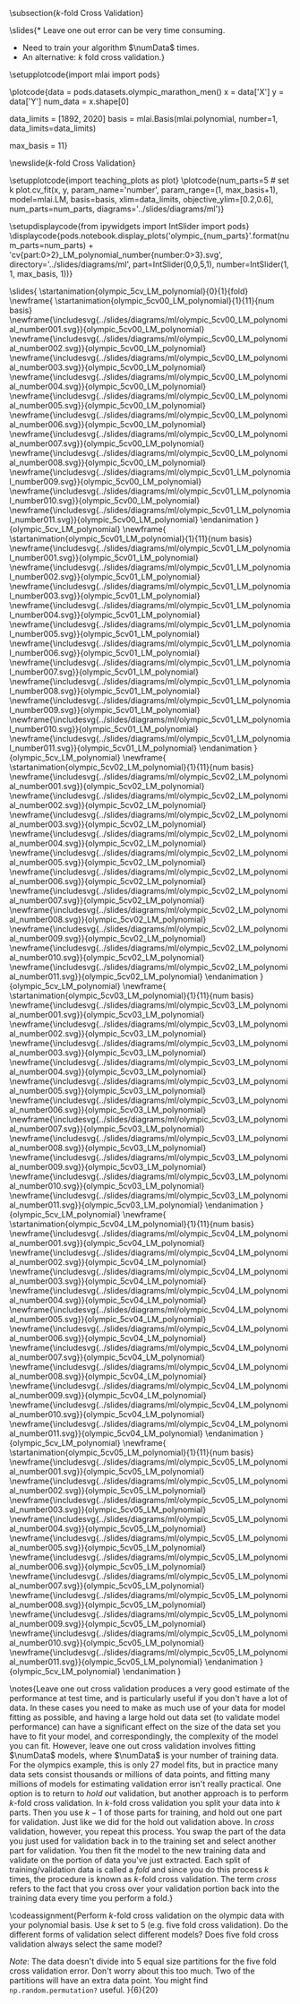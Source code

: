 \subsection{$k$-fold Cross Validation}

\slides{* Leave one out error can be very time consuming.
* Need to train your algorithm $\numData$ times.
* An alternative: $k$ fold cross validation.}

\setupplotcode{import mlai
import pods}

\plotcode{data = pods.datasets.olympic_marathon_men()
x = data['X']
y = data['Y']
num_data = x.shape[0]

data_limits = [1892, 2020]
basis = mlai.Basis(mlai.polynomial, number=1, data_limits=data_limits)

max_basis = 11}

\newslide{$k$-fold Cross Validation}

\setupplotcode{import teaching_plots as plot}
\plotcode{num_parts=5 # set k
plot.cv_fit(x, y, param_name='number', 
            param_range=(1, max_basis+1),
            model=mlai.LM, 
            basis=basis, 
            xlim=data_limits, 
            objective_ylim=[0.2,0.6], 
            num_parts=num_parts,
            diagrams='../slides/diagrams/ml')}

\setupdisplaycode{from ipywidgets import IntSlider
import pods}
\displaycode{pods.notebook.display_plots('olympic_{num_parts}'.format(num_parts=num_parts) + 'cv{part:0>2}_LM_polynomial_number{number:0>3}.svg', 
                            directory='../slides/diagrams/ml', 
                            part=IntSlider(0,0,5,1),
                            number=IntSlider(1, 1, max_basis, 1))}

\slides{
\startanimation{olympic_5cv_LM_polynomial}{0}{1}{fold}
\newframe{
  \startanimation{olympic_5cv00_LM_polynomial}{1}{11}{num basis}
  \newframe{\includesvg{../slides/diagrams/ml/olympic_5cv00_LM_polynomial_number001.svg}}{olympic_5cv00_LM_polynomial}
  \newframe{\includesvg{../slides/diagrams/ml/olympic_5cv00_LM_polynomial_number002.svg}}{olympic_5cv00_LM_polynomial}
  \newframe{\includesvg{../slides/diagrams/ml/olympic_5cv00_LM_polynomial_number003.svg}}{olympic_5cv00_LM_polynomial}
  \newframe{\includesvg{../slides/diagrams/ml/olympic_5cv00_LM_polynomial_number004.svg}}{olympic_5cv00_LM_polynomial}
  \newframe{\includesvg{../slides/diagrams/ml/olympic_5cv00_LM_polynomial_number005.svg}}{olympic_5cv00_LM_polynomial}
  \newframe{\includesvg{../slides/diagrams/ml/olympic_5cv00_LM_polynomial_number006.svg}}{olympic_5cv00_LM_polynomial}
  \newframe{\includesvg{../slides/diagrams/ml/olympic_5cv00_LM_polynomial_number007.svg}}{olympic_5cv00_LM_polynomial}
  \newframe{\includesvg{../slides/diagrams/ml/olympic_5cv00_LM_polynomial_number008.svg}}{olympic_5cv00_LM_polynomial}
  \newframe{\includesvg{../slides/diagrams/ml/olympic_5cv01_LM_polynomial_number009.svg}}{olympic_5cv00_LM_polynomial}
  \newframe{\includesvg{../slides/diagrams/ml/olympic_5cv01_LM_polynomial_number010.svg}}{olympic_5cv00_LM_polynomial}
  \newframe{\includesvg{../slides/diagrams/ml/olympic_5cv01_LM_polynomial_number011.svg}}{olympic_5cv00_LM_polynomial}
  \endanimation
}{olympic_5cv_LM_polynomial}
\newframe{
  \startanimation{olympic_5cv01_LM_polynomial}{1}{11}{num basis}
  \newframe{\includesvg{../slides/diagrams/ml/olympic_5cv01_LM_polynomial_number001.svg}}{olympic_5cv01_LM_polynomial}
  \newframe{\includesvg{../slides/diagrams/ml/olympic_5cv01_LM_polynomial_number002.svg}}{olympic_5cv01_LM_polynomial}
  \newframe{\includesvg{../slides/diagrams/ml/olympic_5cv01_LM_polynomial_number003.svg}}{olympic_5cv01_LM_polynomial}
  \newframe{\includesvg{../slides/diagrams/ml/olympic_5cv01_LM_polynomial_number004.svg}}{olympic_5cv01_LM_polynomial}
  \newframe{\includesvg{../slides/diagrams/ml/olympic_5cv01_LM_polynomial_number005.svg}}{olympic_5cv01_LM_polynomial}
  \newframe{\includesvg{../slides/diagrams/ml/olympic_5cv01_LM_polynomial_number006.svg}}{olympic_5cv01_LM_polynomial}
  \newframe{\includesvg{../slides/diagrams/ml/olympic_5cv01_LM_polynomial_number007.svg}}{olympic_5cv01_LM_polynomial}
  \newframe{\includesvg{../slides/diagrams/ml/olympic_5cv01_LM_polynomial_number008.svg}}{olympic_5cv01_LM_polynomial}
  \newframe{\includesvg{../slides/diagrams/ml/olympic_5cv01_LM_polynomial_number009.svg}}{olympic_5cv01_LM_polynomial}
  \newframe{\includesvg{../slides/diagrams/ml/olympic_5cv01_LM_polynomial_number010.svg}}{olympic_5cv01_LM_polynomial}
  \newframe{\includesvg{../slides/diagrams/ml/olympic_5cv01_LM_polynomial_number011.svg}}{olympic_5cv01_LM_polynomial}
  \endanimation
}{olympic_5cv_LM_polynomial}
\newframe{
  \startanimation{olympic_5cv02_LM_polynomial}{1}{11}{num basis}
  \newframe{\includesvg{../slides/diagrams/ml/olympic_5cv02_LM_polynomial_number001.svg}}{olympic_5cv02_LM_polynomial}
  \newframe{\includesvg{../slides/diagrams/ml/olympic_5cv02_LM_polynomial_number002.svg}}{olympic_5cv02_LM_polynomial}
  \newframe{\includesvg{../slides/diagrams/ml/olympic_5cv02_LM_polynomial_number003.svg}}{olympic_5cv02_LM_polynomial}
  \newframe{\includesvg{../slides/diagrams/ml/olympic_5cv02_LM_polynomial_number004.svg}}{olympic_5cv02_LM_polynomial}
  \newframe{\includesvg{../slides/diagrams/ml/olympic_5cv02_LM_polynomial_number005.svg}}{olympic_5cv02_LM_polynomial}
  \newframe{\includesvg{../slides/diagrams/ml/olympic_5cv02_LM_polynomial_number006.svg}}{olympic_5cv02_LM_polynomial}
  \newframe{\includesvg{../slides/diagrams/ml/olympic_5cv02_LM_polynomial_number007.svg}}{olympic_5cv02_LM_polynomial}
  \newframe{\includesvg{../slides/diagrams/ml/olympic_5cv02_LM_polynomial_number008.svg}}{olympic_5cv02_LM_polynomial}
  \newframe{\includesvg{../slides/diagrams/ml/olympic_5cv02_LM_polynomial_number009.svg}}{olympic_5cv02_LM_polynomial}
  \newframe{\includesvg{../slides/diagrams/ml/olympic_5cv02_LM_polynomial_number010.svg}}{olympic_5cv02_LM_polynomial}
  \newframe{\includesvg{../slides/diagrams/ml/olympic_5cv02_LM_polynomial_number011.svg}}{olympic_5cv02_LM_polynomial}
  \endanimation
}{olympic_5cv_LM_polynomial}
\newframe{
  \startanimation{olympic_5cv03_LM_polynomial}{1}{11}{num basis}
  \newframe{\includesvg{../slides/diagrams/ml/olympic_5cv03_LM_polynomial_number001.svg}}{olympic_5cv03_LM_polynomial}
  \newframe{\includesvg{../slides/diagrams/ml/olympic_5cv03_LM_polynomial_number002.svg}}{olympic_5cv03_LM_polynomial}
  \newframe{\includesvg{../slides/diagrams/ml/olympic_5cv03_LM_polynomial_number003.svg}}{olympic_5cv03_LM_polynomial}
  \newframe{\includesvg{../slides/diagrams/ml/olympic_5cv03_LM_polynomial_number004.svg}}{olympic_5cv03_LM_polynomial}
  \newframe{\includesvg{../slides/diagrams/ml/olympic_5cv03_LM_polynomial_number005.svg}}{olympic_5cv03_LM_polynomial}
  \newframe{\includesvg{../slides/diagrams/ml/olympic_5cv03_LM_polynomial_number006.svg}}{olympic_5cv03_LM_polynomial}
  \newframe{\includesvg{../slides/diagrams/ml/olympic_5cv03_LM_polynomial_number007.svg}}{olympic_5cv03_LM_polynomial}
  \newframe{\includesvg{../slides/diagrams/ml/olympic_5cv03_LM_polynomial_number008.svg}}{olympic_5cv03_LM_polynomial}
  \newframe{\includesvg{../slides/diagrams/ml/olympic_5cv03_LM_polynomial_number009.svg}}{olympic_5cv03_LM_polynomial}
  \newframe{\includesvg{../slides/diagrams/ml/olympic_5cv03_LM_polynomial_number010.svg}}{olympic_5cv03_LM_polynomial}
  \newframe{\includesvg{../slides/diagrams/ml/olympic_5cv03_LM_polynomial_number011.svg}}{olympic_5cv03_LM_polynomial}
  \endanimation
}{olympic_5cv_LM_polynomial}
\newframe{
  \startanimation{olympic_5cv04_LM_polynomial}{1}{11}{num basis}
  \newframe{\includesvg{../slides/diagrams/ml/olympic_5cv04_LM_polynomial_number001.svg}}{olympic_5cv04_LM_polynomial}
  \newframe{\includesvg{../slides/diagrams/ml/olympic_5cv04_LM_polynomial_number002.svg}}{olympic_5cv04_LM_polynomial}
  \newframe{\includesvg{../slides/diagrams/ml/olympic_5cv04_LM_polynomial_number003.svg}}{olympic_5cv04_LM_polynomial}
  \newframe{\includesvg{../slides/diagrams/ml/olympic_5cv04_LM_polynomial_number004.svg}}{olympic_5cv04_LM_polynomial}
  \newframe{\includesvg{../slides/diagrams/ml/olympic_5cv04_LM_polynomial_number005.svg}}{olympic_5cv04_LM_polynomial}
  \newframe{\includesvg{../slides/diagrams/ml/olympic_5cv04_LM_polynomial_number006.svg}}{olympic_5cv04_LM_polynomial}
  \newframe{\includesvg{../slides/diagrams/ml/olympic_5cv04_LM_polynomial_number007.svg}}{olympic_5cv04_LM_polynomial}
  \newframe{\includesvg{../slides/diagrams/ml/olympic_5cv04_LM_polynomial_number008.svg}}{olympic_5cv04_LM_polynomial}
  \newframe{\includesvg{../slides/diagrams/ml/olympic_5cv04_LM_polynomial_number009.svg}}{olympic_5cv04_LM_polynomial}
  \newframe{\includesvg{../slides/diagrams/ml/olympic_5cv04_LM_polynomial_number010.svg}}{olympic_5cv04_LM_polynomial}
  \newframe{\includesvg{../slides/diagrams/ml/olympic_5cv04_LM_polynomial_number011.svg}}{olympic_5cv04_LM_polynomial}
  \endanimation
}{olympic_5cv_LM_polynomial}
\newframe{
  \startanimation{olympic_5cv05_LM_polynomial}{1}{11}{num basis}
  \newframe{\includesvg{../slides/diagrams/ml/olympic_5cv05_LM_polynomial_number001.svg}}{olympic_5cv05_LM_polynomial}
  \newframe{\includesvg{../slides/diagrams/ml/olympic_5cv05_LM_polynomial_number002.svg}}{olympic_5cv05_LM_polynomial}
  \newframe{\includesvg{../slides/diagrams/ml/olympic_5cv05_LM_polynomial_number003.svg}}{olympic_5cv05_LM_polynomial}
  \newframe{\includesvg{../slides/diagrams/ml/olympic_5cv05_LM_polynomial_number004.svg}}{olympic_5cv05_LM_polynomial}
  \newframe{\includesvg{../slides/diagrams/ml/olympic_5cv05_LM_polynomial_number005.svg}}{olympic_5cv05_LM_polynomial}
  \newframe{\includesvg{../slides/diagrams/ml/olympic_5cv05_LM_polynomial_number006.svg}}{olympic_5cv05_LM_polynomial}
  \newframe{\includesvg{../slides/diagrams/ml/olympic_5cv05_LM_polynomial_number007.svg}}{olympic_5cv05_LM_polynomial}
  \newframe{\includesvg{../slides/diagrams/ml/olympic_5cv05_LM_polynomial_number008.svg}}{olympic_5cv05_LM_polynomial}
  \newframe{\includesvg{../slides/diagrams/ml/olympic_5cv05_LM_polynomial_number009.svg}}{olympic_5cv05_LM_polynomial}
  \newframe{\includesvg{../slides/diagrams/ml/olympic_5cv05_LM_polynomial_number010.svg}}{olympic_5cv05_LM_polynomial}
  \newframe{\includesvg{../slides/diagrams/ml/olympic_5cv05_LM_polynomial_number011.svg}}{olympic_5cv05_LM_polynomial}
  \endanimation
}{olympic_5cv_LM_polynomial}
\endanimation
}

\notes{Leave one out cross validation produces a very good estimate of the performance at test time, and is particularly useful if you don't have a lot of data. In these cases you need to make as much use of your data for model fitting as possible, and having a large hold out data set (to validate model performance) can have a significant effect on the size of the data set you have to fit your model, and correspondingly, the complexity of the model you can fit. However, leave one out cross validation involves fitting $\numData$ models, where $\numData$ is your number of training data. For the olympics example, this is only 27 model fits, but in practice many data sets consist thousands or millions of data points, and fitting many millions of models for estimating validation error isn't really practical. One option is to return to *hold out* validation, but another approach is to perform $k$-fold cross validation. In $k$-fold cross validation you split your data into $k$ parts. Then you use $k-1$ of those parts for training, and hold out one part for validation. Just like we did for the hold out validation above. In *cross* validation, however, you repeat this process. You swap the part of the data you just used for validation back in to the training set and select another part for validation. You then fit the model to the new training data and validate on the portion of data you've just extracted. Each split of training/validation data is called a *fold* and since you do this process $k$ times, the procedure is known as $k$-fold cross validation. The term *cross* refers to the fact that you cross over your validation portion back into the training data every time you perform a fold.}

\codeassignment{Perform $k$-fold cross validation on the olympic data
with your polynomial basis. Use $k$ set to 5 (e.g. five fold cross validation).
Do the different forms of validation select different models? Does five fold
cross validation always select the same model?

*Note*: The data doesn't divide into 5 equal size partitions for the five fold
cross validation error. Don't worry about this too much. Two of the partitions
will have an extra data point. You might find `np.random.permutation?` useful.
}{6}{20}
